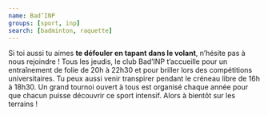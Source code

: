 ```yaml
---
name: Bad’INP
groups: [sport, inp]
search: [badminton, raquette]
---
```

Si toi aussi tu aimes **te défouler en tapant dans le volant**, n’hésite pas à nous rejoindre ! Tous les jeudis, le club Bad’INP t’accueille pour un entraînement de folie de 20h à 22h30 et pour briller lors des compétitions universitaires. Tu peux aussi venir transpirer pendant le créneau libre de 16h à 18h30. Un grand tournoi ouvert à tous est organisé chaque année pour que chacun puisse découvrir ce sport intensif. Alors à bientôt sur les terrains !
